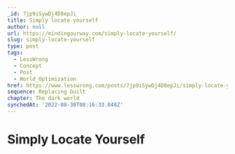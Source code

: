 ```yaml
---
_id: 7jp9iSywDj4D8epJi
title: Simply locate yourself
author: null
url: https://mindingourway.com/simply-locate-yourself/
slug: simply-locate-yourself
type: post
tags:
  - LessWrong
  - Concept
  - Post
  - World_Optimization
href: https://www.lesswrong.com/posts/7jp9iSywDj4D8epJi/simply-locate-yourself
sequence: Replacing Guilt
chapter: The dark world
synchedAt: '2022-08-30T08:16:33.048Z'
---
```


# Simply Locate Yourself
